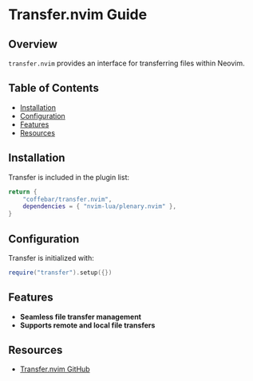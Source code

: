# Transfer.nvim Guide

## Overview
`transfer.nvim` provides an interface for transferring files within Neovim.

## Table of Contents
  - [Installation](#installation)
  - [Configuration](#configuration)
  - [Features](#features)
  - [Resources](#resources)

## Installation
Transfer is included in the plugin list:
```lua
return {
    "coffebar/transfer.nvim",
    dependencies = { "nvim-lua/plenary.nvim" },
}
```

## Configuration
Transfer is initialized with:
```lua
require("transfer").setup({})
```

## Features
- **Seamless file transfer management**
- **Supports remote and local file transfers**

## Resources
- [Transfer.nvim GitHub](https://github.com/coffebar/transfer.nvim)

